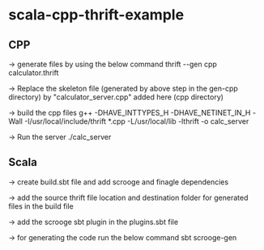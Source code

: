 # scala-cpp-thrift-example

CPP
----
-> generate files by using the below command
    thrift --gen cpp calculator.thrift

-> Replace the skeleton file (generated by above step in the gen-cpp directory) by "calculator_server.cpp" added here (cpp directory)

-> build the cpp files
    g++ -DHAVE_INTTYPES_H -DHAVE_NETINET_IN_H -Wall -I/usr/local/include/thrift *.cpp -L/usr/local/lib -lthrift -o calc_server

-> Run the server
    ./calc_server


Scala
------
-> create build.sbt file and add scrooge and finagle dependencies

-> add the source thrift file location and destination folder for generated files in the build file

-> add the scrooge sbt plugin in the plugins.sbt file

-> for generating the code run the below command
    sbt scrooge-gen


